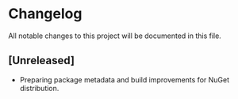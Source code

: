 # Changelog

All notable changes to this project will be documented in this file.

## [Unreleased]
- Preparing package metadata and build improvements for NuGet distribution.
